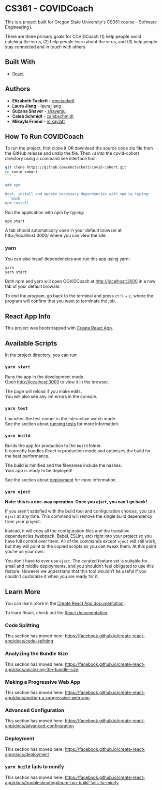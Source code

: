 # CS361 - COVIDCoach
This is a project built for Oregon State University's CS361 course - Software Engineering I.

There are three primary goals for COVIDCoach
(1) help people avoid catching the virus,
(2) help people learn about the virus, and
(3) help people stay connected and in touch with others. 

## Built With
* [React](https://reactjs.org/)


## Authors
* **Elizabeth Tackett** - [emctackett](https://github.com/emctackett)
* **Laura Jiang** - [laurajjiang](https://github.com/laurajjiang)
* **Suzana Shaver** - [shaversu](https://github.com/shaversu)
* **Caleb Schmidt** - [calebschmidt](https://github.com/calebschmidt)
* **Mikayla Friend** - [mikaylafr](https://github.com/MikaylaFr)


## How To Run COVIDCoach
To run the project, first clone it OR download the source code zip file from the GitHub release and unzip the file. Then `cd` into the covid-cohort directory using a command line interface tool:
```bash
git clone https://github.com/emctackett/covid-cohort.git
cd covid-cohort
``` '

### npm

Next, install and update necessary dependencies with npm by typing:
```bash
npm install
```

Run the application with npm by typing:
```bash
npm start
```

A tab should automatically open in your default browser at http://localhost:3000/ where you can view the site.

### yarn

You can also install dependencies and run this app using yarn:
```bash
yarn
yarn start
```

Both npm and yarn will open COVIDCoach at [http://localhost:3000](http://localhost:3000) in a new tab of your default browser.

To end the program, go back to the terminal and press `ctrl` + `c`, where the program will confirm that you want to terminate the job.


## React App Info

This project was bootstrapped with [Create React App](https://github.com/facebook/create-react-app).

## Available Scripts

In the project directory, you can run:

### `yarn start`

Runs the app in the development mode.<br />
Open [http://localhost:3000](http://localhost:3000) to view it in the browser.

The page will reload if you make edits.<br />
You will also see any lint errors in the console.

### `yarn test`

Launches the test runner in the interactive watch mode.<br />
See the section about [running tests](https://facebook.github.io/create-react-app/docs/running-tests) for more information.

### `yarn build`

Builds the app for production to the `build` folder.<br />
It correctly bundles React in production mode and optimizes the build for the best performance.

The build is minified and the filenames include the hashes.<br />
Your app is ready to be deployed!

See the section about [deployment](https://facebook.github.io/create-react-app/docs/deployment) for more information.

### `yarn eject`

**Note: this is a one-way operation. Once you `eject`, you can’t go back!**

If you aren’t satisfied with the build tool and configuration choices, you can `eject` at any time. This command will remove the single build dependency from your project.

Instead, it will copy all the configuration files and the transitive dependencies (webpack, Babel, ESLint, etc) right into your project so you have full control over them. All of the commands except `eject` will still work, but they will point to the copied scripts so you can tweak them. At this point you’re on your own.

You don’t have to ever use `eject`. The curated feature set is suitable for small and middle deployments, and you shouldn’t feel obligated to use this feature. However we understand that this tool wouldn’t be useful if you couldn’t customize it when you are ready for it.

## Learn More

You can learn more in the [Create React App documentation](https://facebook.github.io/create-react-app/docs/getting-started).

To learn React, check out the [React documentation](https://reactjs.org/).

### Code Splitting

This section has moved here: https://facebook.github.io/create-react-app/docs/code-splitting

### Analyzing the Bundle Size

This section has moved here: https://facebook.github.io/create-react-app/docs/analyzing-the-bundle-size

### Making a Progressive Web App

This section has moved here: https://facebook.github.io/create-react-app/docs/making-a-progressive-web-app

### Advanced Configuration

This section has moved here: https://facebook.github.io/create-react-app/docs/advanced-configuration

### Deployment

This section has moved here: https://facebook.github.io/create-react-app/docs/deployment

### `yarn build` fails to minify

This section has moved here: https://facebook.github.io/create-react-app/docs/troubleshooting#npm-run-build-fails-to-minify
